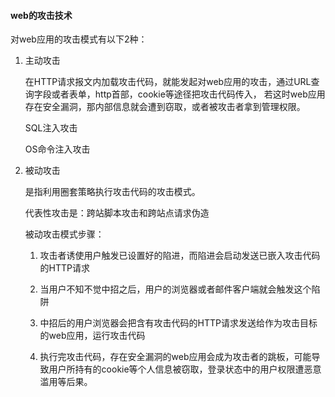 #### web的攻击技术

对web应用的攻击模式有以下2种：

1. 主动攻击

	在HTTP请求报文内加载攻击代码，就能发起对web应用的攻击，通过URL查询字段或者表单，http首部，cookie等途径把攻击代码传入，
	若这时web应用存在安全漏洞，那内部信息就会遭到窃取，或者被攻击者拿到管理权限。

	SQL注入攻击

	OS命令注入攻击

2. 被动攻击

	是指利用圈套策略执行攻击代码的攻击模式。

	代表性攻击是：跨站脚本攻击和跨站点请求伪造

	被动攻击模式步骤：

	1. 攻击者诱使用户触发已设置好的陷进，而陷进会启动发送已嵌入攻击代码的HTTP请求

	2. 当用户不知不觉中招之后，用户的浏览器或者邮件客户端就会触发这个陷阱

	3. 中招后的用户浏览器会把含有攻击代码的HTTP请求发送给作为攻击目标的web应用，运行攻击代码

	4. 执行完攻击代码，存在安全漏洞的web应用会成为攻击者的跳板，可能导致用户所持有的cookie等个人信息被窃取，登录状态中的用户权限遭恶意滥用等后果。














